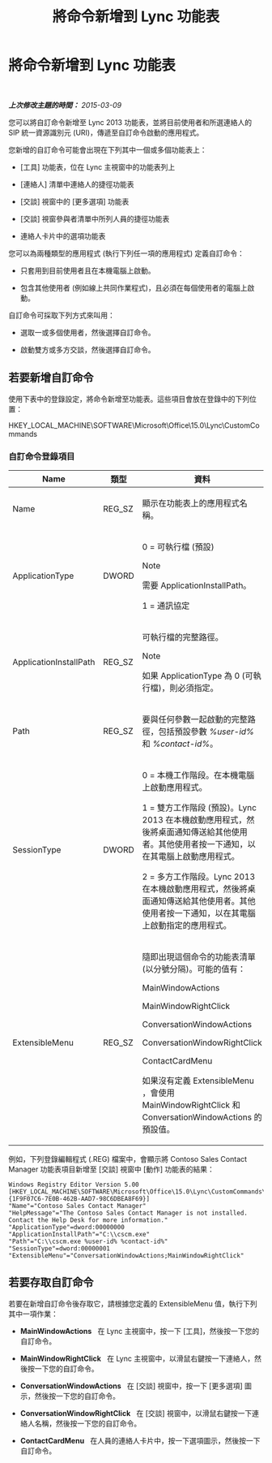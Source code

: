 ﻿---
title: 將命令新增到 Lync 功能表
TOCTitle: 將命令新增到 Lync 功能表
ms:assetid: a8443bc2-e234-4022-870a-00700f38b1ea
ms:mtpsurl: https://technet.microsoft.com/zh-tw/library/Gg412788(v=OCS.15)
ms:contentKeyID: 52056204
ms.date: 08/10/2015
mtps_version: v=OCS.15
ms.translationtype: HT
---

# 將命令新增到 Lync 功能表

 

_**上次修改主題的時間：** 2015-03-09_

您可以將自訂命令新增至 Lync 2013 功能表，並將目前使用者和所選連絡人的 SIP 統一資源識別元 (URI)，傳遞至自訂命令啟動的應用程式。

您新增的自訂命令可能會出現在下列其中一個或多個功能表上：

  - \[工具\] 功能表，位在 Lync 主視窗中的功能表列上

  - \[連絡人\] 清單中連絡人的捷徑功能表

  - \[交談\] 視窗中的 \[更多選項\] 功能表

  - \[交談\] 視窗參與者清單中所列人員的捷徑功能表

  - 連絡人卡片中的選項功能表

您可以為兩種類型的應用程式 (執行下列任一項的應用程式) 定義自訂命令：

  - 只套用到目前使用者且在本機電腦上啟動。

  - 包含其他使用者 (例如線上共同作業程式)，且必須在每個使用者的電腦上啟動。

自訂命令可採取下列方式來叫用：

  - 選取一或多個使用者，然後選擇自訂命令。

  - 啟動雙方或多方交談，然後選擇自訂命令。

## 若要新增自訂命令

使用下表中的登錄設定，將命令新增至功能表。這些項目會放在登錄中的下列位置：

HKEY\_LOCAL\_MACHINE\\SOFTWARE\\Microsoft\\Office\\15.0\\Lync\\CustomCommands

### 自訂命令登錄項目

<table>
<colgroup>
<col style="width: 33%" />
<col style="width: 33%" />
<col style="width: 33%" />
</colgroup>
<thead>
<tr class="header">
<th>Name</th>
<th>類型</th>
<th>資料</th>
</tr>
</thead>
<tbody>
<tr class="odd">
<td><p>Name</p></td>
<td><p>REG_SZ</p></td>
<td><p>顯示在功能表上的應用程式名稱。</p></td>
</tr>
<tr class="even">
<td><p>ApplicationType</p></td>
<td><p>DWORD</p></td>
<td><p>0 = 可執行檔 (預設)</p>
<div class="alert">

> [!NOTE]  
> 需要 ApplicationInstallPath。


</div>
<p>1 = 通訊協定</p></td>
</tr>
<tr class="odd">
<td><p>ApplicationInstallPath</p></td>
<td><p>REG_SZ</p></td>
<td><p>可執行檔的完整路徑。</p>
<div class="alert">

> [!NOTE]  
> 如果 ApplicationType 為 0 (可執行檔)，則必須指定。


</div></td>
</tr>
<tr class="even">
<td><p>Path</p></td>
<td><p>REG_SZ</p></td>
<td><p>要與任何參數一起啟動的完整路徑，包括預設參數 <em>%user-id%</em> 和 <em>%contact-id%</em>。</p></td>
</tr>
<tr class="odd">
<td><p>SessionType</p></td>
<td><p>DWORD</p></td>
<td><p>0 = 本機工作階段。在本機電腦上啟動應用程式。</p>
<p>1 = 雙方工作階段 (預設)。Lync 2013 在本機啟動應用程式，然後將桌面通知傳送給其他使用者。其他使用者按一下通知，以在其電腦上啟動應用程式。</p>
<p>2 = 多方工作階段。Lync 2013 在本機啟動應用程式，然後將桌面通知傳送給其他使用者。其他使用者按一下通知，以在其電腦上啟動指定的應用程式。</p></td>
</tr>
<tr class="even">
<td><p>ExtensibleMenu</p></td>
<td><p>REG_SZ</p></td>
<td><p>隨即出現這個命令的功能表清單 (以分號分隔)。可能的值有：</p>
<p>MainWindowActions</p>
<p>MainWindowRightClick</p>
<p>ConversationWindowActions</p>
<p>ConversationWindowRightClick</p>
<p>ContactCardMenu</p>
<p>如果沒有定義 ExtensibleMenu ，會使用 MainWindowRightClick 和 ConversationWindowActions 的預設值。</p></td>
</tr>
</tbody>
</table>


例如，下列登錄編輯程式 (.REG) 檔案中，會顯示將 Contoso Sales Contact Manager 功能表項目新增至 \[交談\] 視窗中 \[動作\] 功能表的結果：

    Windows Registry Editor Version 5.00
    [HKEY_LOCAL_MACHINE\SOFTWARE\Microsoft\Office\15.0\Lync\CustomCommands\{1F9F07C6-7E0B-462B-AAD7-98C6DBEA8F69}]
    "Name"="Contoso Sales Contact Manager"
    "HelpMessage"="The Contoso Sales Contact Manager is not installed. Contact the Help Desk for more information."
    "ApplicationType"=dword:00000000
    "ApplicationInstallPath"="C:\\cscm.exe"
    "Path"="C:\\cscm.exe %user-id% %contact-id%"
    "SessionType"=dword:00000001
    "ExtensibleMenu"="ConversationWindowActions;MainWindowRightClick"

## 若要存取自訂命令

若要在新增自訂命令後存取它，請根據您定義的 ExtensibleMenu 值，執行下列其中一項作業：

  - **MainWindowActions**   在 Lync 主視窗中，按一下 \[工具\]，然後按一下您的自訂命令。

  - **MainWindowRightClick**   在 Lync 主視窗中，以滑鼠右鍵按一下連絡人，然後按一下您的自訂命令。

  - **ConversationWindowActions**   在 \[交談\] 視窗中，按一下 \[更多選項\] 圖示，然後按一下您的自訂命令。

  - **ConversationWindowRightClick**   在 \[交談\] 視窗中，以滑鼠右鍵按一下連絡人名稱，然後按一下您的自訂命令。

  - **ContactCardMenu**   在人員的連絡人卡片中，按一下選項圖示，然後按一下自訂命令。

